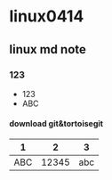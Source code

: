 # linux0414
## linux md note

### 123
+ 123
 + ABC

#### download git&tortoisegit 

 
|1|2|3|
|---|---|---|
|ABC|12345|abc|
